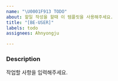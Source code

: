```yaml
---
name: "\U0001F913 TODO"
about: 할일 작성을 할때 이 템플릿을 사용해주세요.
title: "[BE-USER]"
labels: todo
assignees: Ahnyongju

---
```


### Description
작업할 사항을 입력해주세요.
